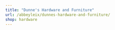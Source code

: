 ```yaml
---
title: "Dunne's Hardware and Furniture"
url: /abbeyleix/dunnes-hardware-and-furniture/
shop: hardware
---
```

